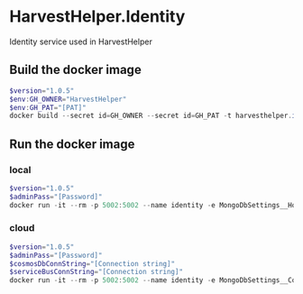 # HarvestHelper.Identity

Identity service used in HarvestHelper


## Build the docker image
```powershell
$version="1.0.5"
$env:GH_OWNER="HarvestHelper"
$env:GH_PAT="[PAT]"
docker build --secret id=GH_OWNER --secret id=GH_PAT -t harvesthelper.identity:$version .
```

## Run the docker image

### local
```powershell
$version="1.0.5"
$adminPass="[Password]"
docker run -it --rm -p 5002:5002 --name identity -e MongoDbSettings__Host=mongo -e RabbitMQSettings__Host=rabbitmq -e IdentitySettings__AdminUserPassword=$adminPass --network=harvesthelperinfra_default harvesthelper.identity:$version
```

### cloud
```powershell
$version="1.0.5"
$adminPass="[Password]"
$cosmosDbConnString="[Connection string]"
$serviceBusConnString="[Connection string]"
docker run -it --rm -p 5002:5002 --name identity -e MongoDbSettings__ConnectionString=$cosmosDbConnString -e ServiceBusSettings__ConnectionString=$serviceBusConnString -e ServiceSettings__MessageBroker="SERVICEBUS" -e IdentitySettings__AdminUserPassword=$adminPass harvesthelper.identity:$version
```